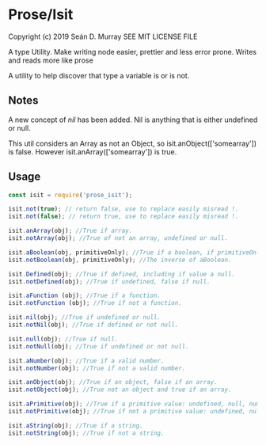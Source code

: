 # Prose/Isit

Copyright (c) 2019 Seán D. Murray
SEE MIT LICENSE FILE

A type Utility. Make writing node easier, prettier and less error prone. Writes and reads more like prose

A utility to help discover that type a variable is or is not.

## Notes

A new concept of *nil* has been added. Nil is anything that is either undefined or null.

This util considers an Array as not an Object, so isit.anObject(['somearray']) is false. However isit.anArray(['somearray']) is true.

## Usage

```javascript
const isit = require('prose_isit');

isit.not(true); // return false, use to replace easily misread !.
isit.not(false); // return true, use to replace easily misread !.

isit.anArray(obj); //True if array.
isit.notArray(obj); //True of not an array, undefined or null.

isit.aBoolean(obj, primitiveOnly); //True if a boolean, if primitiveOnly false (default) then boolean primitives or boolean objects return true, if primitiveOnly true, then only boolean primitives return true
isit.notBoolean(obj, primitiveOnly); //The inverse of aBoolean.

isit.Defined(obj); //True if defined, including if value a null.
isit.notDefined(obj); //True if undefined, false if null.

isit.aFunction (obj); //True if a function.
isit.notFunction (obj); //True if not a function.

isit.nil(obj); //True if undefined or null.
isit.notNil(obj); //True if defined or not null.

isit.null(obj); //True if null.
isit.notNull(obj); //True if undefined or not null.

isit.aNumber(obj); //True if a valid number.
isit.notNumber(obj); //True if not a valid number.

isit.anObject(obj); //True if an object, false if an array.
isit.notObject(obj); //True not an object and true if an array.

isit.aPrimitive(obj); //True if a primitive value: undefined, null, number, string, boolean primitive, else false.
isit.notPrimitive(obj); //True if not a primitive value: undefined, null, number, string, boolean primitive, else false.

isit.aString(obj); //True if a string.
isit.notString(obj); //True if not a string.
```
